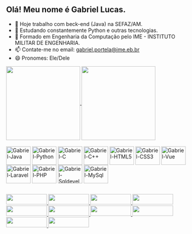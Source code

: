 ## Olá! Meu nome é Gabriel Lucas.

- 🔭 Hoje trabalho com beck-end (Java) na SEFAZ/AM.
- 🌱 Estudando constantemente Python e outras tecnologias.
- 💬 Formado em Engenharia da Computação pelo IME - INSTITUTO MILITAR DE ENGENHARIA.
- 📫 Contate-me no email: gabriel.portela@ime.eb.br
- 😄 Pronomes: Ele/Dele

<div>
	<a href="https://github.com/gabrielportelaime">
		<img height=200 align="center" width="" src="https://github-readme-stats.vercel.app/api?username=gabrielportelaime&show_icons=true&theme=github_dark&locale=pt-br"/>
	</a>
	<a href="https://github.com/gabrielportelaime">
		<img height=200 align="center" src="https://github-readme-stats.vercel.app/api/top-langs/?username=gabrielportelaime&card_width=395&theme=github_dark&locale=pt-br&layout=compact"/>
	</a>
</div>

<div style="display: inline_block"><br>
	<img height="50" width="66" align="center" alt="Gabriel-Java" src="https://cdn.jsdelivr.net/gh/devicons/devicon@latest/icons/java/java-original-wordmark.svg"/>
	<img height="50" width="66" align="center" alt="Gabriel-Python" src="https://cdn.jsdelivr.net/gh/devicons/devicon@latest/icons/python/python-original-wordmark.svg"/> 
	<img height="50" width="66" align="center" alt="Gabriel-C" src="https://cdn.jsdelivr.net/gh/devicons/devicon@latest/icons/c/c-original.svg"/>
	<img height="50" width="66" align="center" alt="Gabriel-C++" src="https://cdn.jsdelivr.net/gh/devicons/devicon@latest/icons/cplusplus/cplusplus-original.svg"/>
	<img height="50" width="66" align="center" alt="Gabriel-HTML5" src="https://cdn.jsdelivr.net/gh/devicons/devicon@latest/icons/html5/html5-original.svg" />
	<img height="50" width="66" align="center" alt="Gabriel-CSS3" src="https://cdn.jsdelivr.net/gh/devicons/devicon@latest/icons/css3/css3-original.svg" />
	<img height="50" width="66" align="center" alt="Gabriel-Vue" src="https://cdn.jsdelivr.net/gh/devicons/devicon@latest/icons/vuejs/vuejs-original-wordmark.svg"/>
	<img height="50" width="66" align="center" alt="Gabriel-Laravel" src="https://cdn.jsdelivr.net/gh/devicons/devicon@latest/icons/laravel/laravel-original.svg"/>
	<img height="50" width="66" align="center" alt="Gabriel-PHP" src="https://cdn.jsdelivr.net/gh/devicons/devicon@latest/icons/php/php-original.svg"/>
	<img height="50" width="66" align="center" alt="Gabriel-Sqldeveloper" src="https://cdn.jsdelivr.net/gh/devicons/devicon@latest/icons/sqldeveloper/sqldeveloper-original.svg" />
	<img height="50" width="66" align="center" alt="Gabriel-MySql" src="https://cdn.jsdelivr.net/gh/devicons/devicon@latest/icons/mysql/mysql-original-wordmark.svg"/>	
</div>
  
  ##
 
<div> 
	<a href="https://www.linkedin.com/in/gabrielportelaime/" target="_blank">
		<img height="28" width="110" src="https://img.shields.io/badge/-LinkedIn-%230077B5?style=for-the-badge&logo=linkedin&logoColor=white" target="_blank">
	</a> 
	<a href="https://judge.beecrowd.com/pt/profile/3231" target="_blank">
		<img height="28" width="110" src="https://i.imgur.com/jOqokff.jpg" target="_blank">
	</a>
	<a href="https://codeforces.com/profile/GabrielPortela" target="_blank">
		<img height="28" width="110" src="https://img.shields.io/badge/Codeforces-445f9d?style=for-the-badge&logo=Codeforces&logoColor=white" target="_blank">
	</a>
	<a href="https://leetcode.com/u/GabrielPortela1997/" target="_blank">
		<img height="28" width="110" src="https://img.shields.io/badge/-LeetCode-FFA116?style=for-the-badge&logo=LeetCode&logoColor=black" target="_blank">
	</a>
	<a href="https://www.codechef.com/users/gabrielportela" target="_blank">
		<img height="28" width="110" src="https://img.shields.io/badge/-CodeChef-5B4638?style=for-the-badge&logo=CodeChef&logoColor=white" target="_blank">
	</a>
	<a href="https://www.hackerrank.com/profile/gabriel_portela" target="_blank">
		<img height="28" width="110" src="https://img.shields.io/badge/-Hackerrank-2EC866?style=for-the-badge&logo=HackerRank&logoColor=white" target="_blank">
	</a>
	<a href="gabriel.portela@ime.eb.br">
		<img height="28" width="110" src="https://img.shields.io/badge/-Gmail-%23333?style=for-the-badge&logo=gmail&logoColor=white" target="_blank">
	</a>
	<a href="https://stackoverflow.com/users/14402831/gabriel-lucas-de-sousa-portela" target="_blank">
		<img height="28" width="110" src="https://aleen42.github.io/badges/src/stackoverflow.svg" target="_blank">
	</a> 
	<a href="https://www.instagram.com/gabriellucas9/" target="_blank">
		<img height="28" width="110" src="https://img.shields.io/badge/-Instagram-%23E4405F?style=for-the-badge&logo=instagram&logoColor=white" target="_blank">
	</a>
	<a href="http://liverpool.intra.sefaz.am/P001515" target="_blank">
		<img height="28" width="110" src="https://img.shields.io/badge/GitLab-330F63?style=for-the-badge&logo=gitlab&logoColor=white" target="_blank">
	</a
</div>
